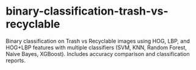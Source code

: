 # binary-classification-trash-vs-recyclable
Binary classification on Trash vs Recyclable images using HOG, LBP, and HOG+LBP features with multiple classifiers (SVM, KNN, Random Forest, Naive Bayes, XGBoost). Includes accuracy comparison and classification reports.
